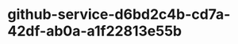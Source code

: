 github-service-d6bd2c4b-cd7a-42df-ab0a-a1f22813e55b
===================================================
